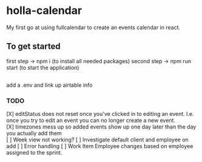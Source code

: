# holla-calendar

My first go at using fullcalendar to create an events calendar in react.
​

## To get started

first step -> npm i (to install all needed packages)
second step -> npm run start (to start the application)

##

add a .env and link up airtable info

### TODO

[X] editStatus does not reset once you've clicked in to editing an event. I.e. once you try to edit an event you can no longer create a new event. \
[X] timezones mess up so added events show up one day later than the day you actually add them \
[ ] Week view not working?
[ ] Investigate default client and employee on add
[ ] Error handling
[ ] Work Item Employee changes based on employee assigned to the sprint.
